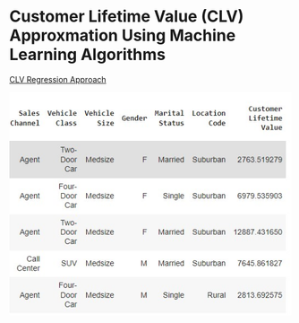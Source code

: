 # Customer Lifetime Value (CLV) Approxmation Using Machine Learning Algorithms

[CLV Regression Approach](https://github.com/Sebastian1981/CustomerAnalytics_CLV/blob/main/CustomerLifetimeValue_Regression.ipynb)

![Customer Data Table ](/images/datatable.jpg)
